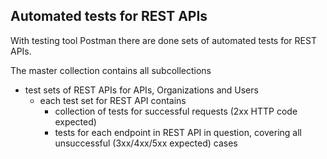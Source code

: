 ## Automated tests for REST APIs ##

With testing tool Postman there are done sets of automated tests for REST APIs.

The master collection contains all subcollections
* test sets of REST APIs for APIs, Organizations and Users
  * each test set for REST API contains
    * collection of tests for successful requests (2xx HTTP code expected)
    * tests for each endpoint in REST API in question, covering all unsuccessful (3xx/4xx/5xx expected) cases
